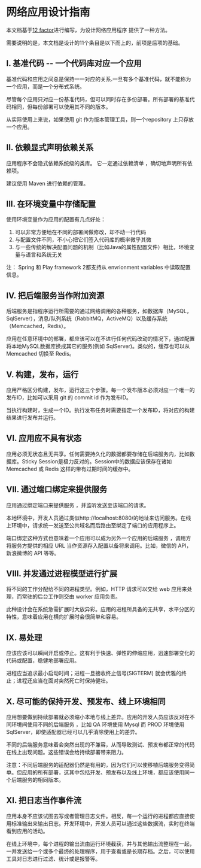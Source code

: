 # 网络应用设计指南

本文档基于[12 factor](https://12factor.net)进行编写，为设计网络应用程序 提供了一种方法。

需要说明的是，本文档是设计的11个条目是以下而上的，前项是后项的基础。

## I. 基准代码 -- 一个代码库对应一个应用
基准代码和应用之间总是保持一一对应的关系.一旦有多个基准代码，就不能称为一个应用，而是一个分布式系统。

尽管每个应用只对应一份基准代码，但可以同时存在多份部署。所有部署的基准代码相同，但每份部署可以使用其不同的版本。

从实际使用上来说，如果使用 git 作为版本管理工具，则一个repository 上只存放一个应用。

## II. 依赖显式声明依赖关系
应用程序不会隐式依赖系统级的类库。 它一定通过依赖清单 ，确切地声明所有依赖项。

建议使用 Maven 进行依赖的管理。

## III. 在环境变量中存储配置 
使用环境变量作为应用的配置有几点好处：

1. 可以非常方便地在不同的部署间做修改，却不动一行代码
2. 与配置文件不同，不小心把它们签入代码库的概率微乎其微
3. 与一些传统的解决配置问题的机制（比如Java的属性配置文件）相比，环境变量与语言和系统无关

注： Spring 和 Play framework 2都支持从 envrionment variables 中读取配置信息。

## IV. 把后端服务当作附加资源

后端服务是指程序运行所需要的通过网络调用的各种服务，如数据库（MySQL，SqlServer），消息/队列系统（RabbitMQ，ActiveMQ）以及缓存系统（Memcached，Redis）。

应用在任意环境中的部署，都应该可以在不进行任何代码改动的情况下，通过配置将本地MySQL数据库换成其它的服务(例如 SqlServer)。类似的，缓存也可以从 Memcached 切换至 Redis。

## V. 构建，发布，运行
应用严格区分构建，发布，运行这三个步骤。每一个发布版本必须对应一个唯一的发布ID，比如可以采用 git 的 commit id 作为发布ID。

当执行构建时，生成一个ID。执行发布任务时需要指定一个发布ID，将对应的构建结果进行发布并运行。

## VI. 应用应不具有状态
应用必须无状态且无共享。任何需要持久化的数据都要存储在后端服务内，比如数据库。Sticky Session是极力反对的。Session中的数据应该保存在诸如Memcached 或 Redis 这样的带有过期时间的缓存中。

## VII. 通过端口绑定来提供服务
应用通过绑定端口来提供服务 ，并监听发送至该端口的请求。

本地环境中，开发人员通过类似http://localhost:8080/的地址来访问服务。在线上环境中，请求统一发送至公共域名而后路由至绑定了端口的应用程序上。

端口绑定这种方式也意味着一个应用可以成为另外一个应用的后端服务 ，调用方将服务方提供的相应 URL 当作资源存入配置以备将来调用。比如，微信的 API，新浪微博的 API 等等。

## VIII. 并发通过进程模型进行扩展
将不同的工作分配给不同的进程类型。例如，HTTP 请求可以交给 web 应用来处理，而常驻的后台工作则交由 worker 应用负责。

此种设计会在系统急需扩展时大放异彩。应用的进程所具备的无共享，水平分区的特性，意味着应用在横向扩展时会很简单和容易。

## IX. 易处理
应该应该可以瞬间开启或停止。这有利于快速、弹性的伸缩应用，迅速部署变化的代码或配置，稳健地部署应用。

进程应当追求最小启动时间；进程一旦接收终止信号(SIGTERM) 就会优雅的终止；进程还应当在面对突然死亡时保持健壮。

## X. 尽可能的保持开发、预发布、线上环境相同
应用想要做到持续部署就必须缩小本地与线上差异。应用的开发人员应该反对在不同环境间使用不同的后端服务 ，比如 QA 环境使用 Mysql 而 PROD 环境使用 SqlServer，即使适配器已经可以几乎消除使用上的差异。

不同的后端服务意味着会突然出现的不兼容，从而导致测试、预发布都正常的代码在线上出现问题。这些错误会给持续部署带来阻力。

注意：不同后端服务的适配器仍然是有用的，因为它们可以使移植后端服务变得简单。但应用的所有部署，这其中包括开发、预发布以及线上环境，都应该使用同一个后端服务的相同版本。

## XI. 把日志当作事件流
应用本身不应该试图去写或者管理日志文件。相反，每一个运行的进程都应直接使用标准输出来输出日志。开发环境中，开发人员可以通过这些数据流，实时在终端看到应用的活动。

在线上环境中，每个进程的输出流由运行环境截获，并与其他输出流整理在一起，一并发送给一个或多个最终的处理程序，用于查看或是长期存档。之后，可以使用工具对日志进行过滤、统计或是报警等。
